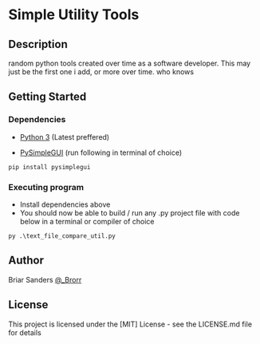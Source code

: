 # Simple Utility Tools

## Description

random python tools created over time as a software developer. This may just be the first one i add, or more over time. who knows

## Getting Started

### Dependencies

* [Python 3](https://www.python.org/) (Latest preffered)

* [PySimpleGUI](www.pysimplegui.org) (run following in terminal of choice)
```
pip install pysimplegui
```

### Executing program
* Install dependencies above
* You should now be able to build / run any .py project file with code below in a terminal or compiler of choice
```
py .\text_file_compare_util.py
```

## Author

Briar Sanders [@_Brorr](https://twitter.com/_Brorr)

## License

This project is licensed under the [MIT] License - see the LICENSE.md file for details
